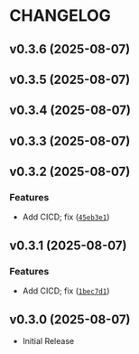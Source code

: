 # CHANGELOG

<!-- version list -->

## v0.3.6 (2025-08-07)


## v0.3.5 (2025-08-07)


## v0.3.4 (2025-08-07)


## v0.3.3 (2025-08-07)


## v0.3.2 (2025-08-07)

### Features

- Add CICD; fix
  ([`45eb3e1`](https://github.com/MarkShawn2020/volcengine-s2s-demo-py/commit/45eb3e1188ab66f3a60c8631137f3fc4f7c12c12))


## v0.3.1 (2025-08-07)

### Features

- Add CICD; fix
  ([`1bec7d1`](https://github.com/MarkShawn2020/volcengine-s2s-demo-py/commit/1bec7d1f9da372cdec4e7f267213491c7aa53178))


## v0.3.0 (2025-08-07)

- Initial Release
